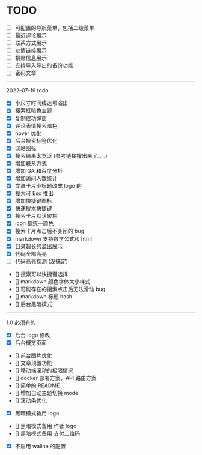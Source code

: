# TODO

- [ ] 可配置的导航菜单，包括二级菜单
- [ ] 最近评论展示
- [ ] 联系方式展示
- [ ] 友情链接展示
- [ ] 捐赠信息展示
- [ ] 支持导入导出的备份功能
- [ ] 密码文章

---

2022-07-19 todo

- [x] 小尺寸时间线选项溢出
- [x] 搜索框暗色主题
- [x] 复制成功弹窗
- [x] 评论表情搜索暗色
- [x] hover 优化
- [x] 后台搜索标签优化
- [x] 网站图标
- [x] 搜索结果太宽泛 (参考链接搜出来了。。。)
- [x] 增加联系方式
- [x] 增加 GA 和百度分析
- [x] 增加访问人数统计
- [x] 文章卡片小标题改成 logo 的
- [x] 搜索可 Esc 推出
- [x] 增加快捷键图标
- [x] 快速搜索快捷键
- [x] 搜索卡片默认聚焦
- [x] icon 都统一颜色
- [x] 搜索卡片点击后不关闭的 bug
- [x] markdown 支持数学公式和 html
- [x] 目录超长的溢出展示
- [x] 代码全部高亮
- [ ] 代码高亮探测 (没搞定)
- [] 搜索可以快捷键选择
- [] markdown 颜色字体大小样式
- [] 可能存在的搜索点击后无法滑动 bug
- [] markdown 标题 hash
- [] 后台黑暗模式

---

1.0 必须有的

- [x] 后台 logo 修改
- [x] 后台概览页面
- [] 前台图片优化
- [] 文章顶置功能
- [] 移动端滚动的极限情况
- [] docker 部署方案，API 路由方案
- [] 简单的 README
- [] 增加自动主题切换 mode
- [] 滚动条优化
- [x] 黑暗模式备用 logo
- [] 黑暗模式备用 作者 logo
- [] 黑暗模式备用 支付二维码
- [x] 不启用 waline 的配置
